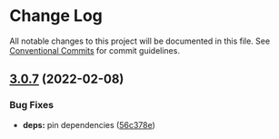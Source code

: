 # Change Log

All notable changes to this project will be documented in this file.
See [Conventional Commits](https://conventionalcommits.org) for commit guidelines.

## [3.0.7](https://github.com/kobakazu0429/eslint-config/compare/v3.0.6...v3.0.7) (2022-02-08)


### Bug Fixes

* **deps:** pin dependencies ([56c378e](https://github.com/kobakazu0429/eslint-config/commit/56c378ee4c31987e94a0d800073f67c55a22cc3d))

